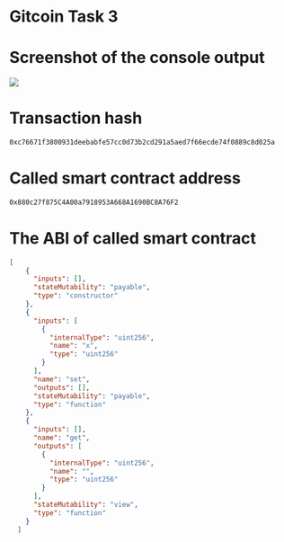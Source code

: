 # Gitcoin Task 3

# Screenshot of the console output 
<img src="https://github.com/hodlrtodlrfarmr/gitcoin_3/blob/main/ConsoleOutput.png">

# Transaction hash
```sh
0xc76671f3800931deebabfe57cc0d73b2cd291a5aed7f66ecde74f0889c8d025a
```

# Called smart contract address
```sh
0x880c27f875C4A00a7918953A668A1690BC8A76F2
```

# The ABI of called smart contract
```json
[
    {
      "inputs": [],
      "stateMutability": "payable",
      "type": "constructor"
    },
    {
      "inputs": [
        {
          "internalType": "uint256",
          "name": "x",
          "type": "uint256"
        }
      ],
      "name": "set",
      "outputs": [],
      "stateMutability": "payable",
      "type": "function"
    },
    {
      "inputs": [],
      "name": "get",
      "outputs": [
        {
          "internalType": "uint256",
          "name": "",
          "type": "uint256"
        }
      ],
      "stateMutability": "view",
      "type": "function"
    }
  ]
